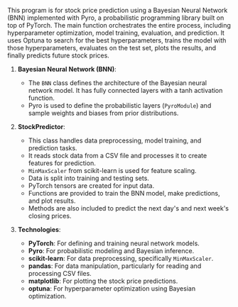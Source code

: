 This program is for stock price prediction using a Bayesian Neural Network (BNN) implemented with Pyro, a probabilistic programming library built on top of PyTorch. 
The main function orchestrates the entire process, including hyperparameter optimization, model training, evaluation, and prediction. It uses Optuna to search for the best hyperparameters, trains the model with those hyperparameters, evaluates on the test set, plots the results, and finally predicts future stock prices.

1. **Bayesian Neural Network (BNN)**:
   - The `BNN` class defines the architecture of the Bayesian neural network model. It has fully connected layers with a tanh activation function.
   - Pyro is used to define the probabilistic layers (`PyroModule`) and sample weights and biases from prior distributions.

2. **StockPredictor**:
   - This class handles data preprocessing, model training, and prediction tasks.
   - It reads stock data from a CSV file and processes it to create features for prediction.
   - `MinMaxScaler` from scikit-learn is used for feature scaling.
   - Data is split into training and testing sets.
   - PyTorch tensors are created for input data.
   - Functions are provided to train the BNN model, make predictions, and plot results.
   - Methods are also included to predict the next day's and next week's closing prices.

3. **Technologies**:
   - **PyTorch**: For defining and training neural network models.
   - **Pyro**: For probabilistic modeling and Bayesian inference.
   - **scikit-learn**: For data preprocessing, specifically `MinMaxScaler`.
   - **pandas**: For data manipulation, particularly for reading and processing CSV files.
   - **matplotlib**: For plotting the stock price predictions.
   - **optuna**: For hyperparameter optimization using Bayesian optimization.

